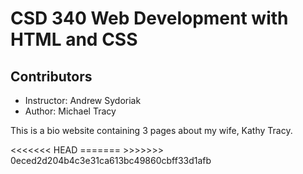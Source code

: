 <html>
  <head>
    <meta charset="utf-8">
  </head>
  <body>
    <h1>CSD 340 Web Development with HTML and CSS</h1>
    <h2>Contributors</h2>
    <ul>
      <li>Instructor: Andrew Sydoriak</li>
      <li>Author: Michael Tracy</li>
    </ul>
    <p>This is a bio website containing 3 pages about my wife, Kathy Tracy.</p>
  </body>
<<<<<<< HEAD
</html>
=======
</html>
>>>>>>> 0eced2d204b4c3e31ca613bc49860cbff33d1afb
